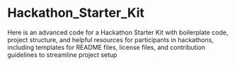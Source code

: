 # Hackathon_Starter_Kit
Here is an advanced code for a Hackathon Starter Kit with boilerplate code, project structure, and helpful resources for participants in hackathons, including templates for README files, license files, and contribution guidelines to streamline project setup
